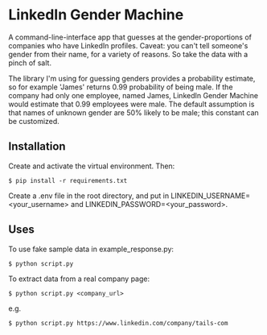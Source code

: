 # LinkedIn Gender Machine

A command-line-interface app that guesses at the gender-proportions of companies who have LinkedIn profiles. Caveat: you can't tell someone's gender from their name, for a variety of reasons. So take the data with a pinch of salt.

The library I'm using for guessing genders provides a probability estimate, so for example 'James' returns 0.99 probability of being male. If the company had only one employee, named James, LinkedIn Gender Machine would estimate that 0.99 employees were male. The default assumption is that names of unknown gender are 50% likely to be male; this constant can be customized. 

## Installation

Create and activate the virtual environment. Then:

```
$ pip install -r requirements.txt
```

Create a .env file in the root directory, and put in LINKEDIN_USERNAME=<your_username> and LINKEDIN_PASSWORD=<your_password>.

## Uses

To use fake sample data in example_response.py:
```
$ python script.py
```

To extract data from a real company page:
```
$ python script.py <company_url>
```
e.g.

```
$ python script.py https://www.linkedin.com/company/tails-com
```

